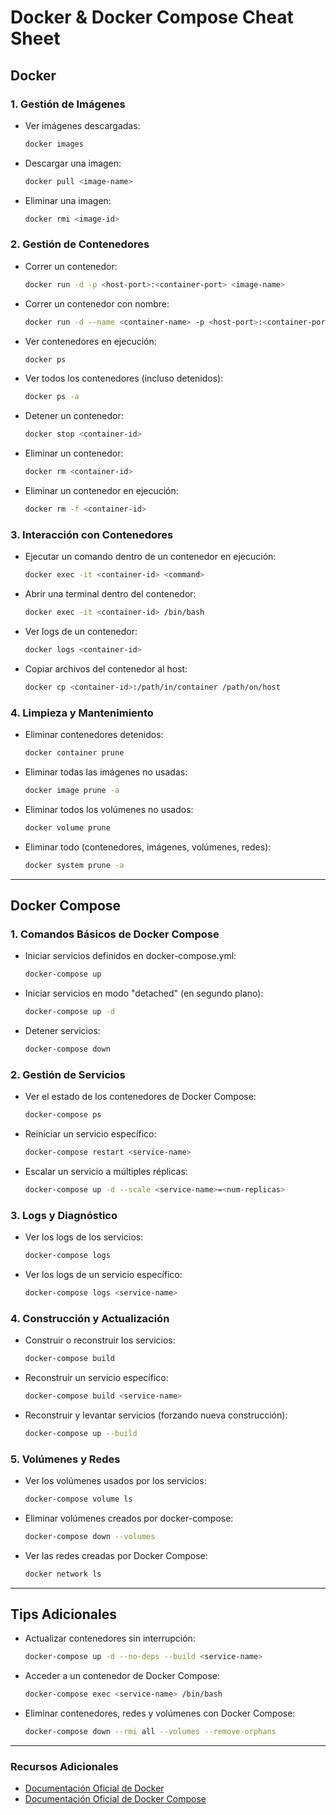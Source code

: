 # Docker & Docker Compose Cheat Sheet

## Docker

### 1. Gestión de Imágenes

- Ver imágenes descargadas:
  ```bash
  docker images
  ```

- Descargar una imagen:
  ```bash
  docker pull <image-name>

- Eliminar una imagen:
  ```bash
  docker rmi <image-id>

### 2. Gestión de Contenedores

- Correr un contenedor:
  ```bash
  docker run -d -p <host-port>:<container-port> <image-name>

- Correr un contenedor con nombre:
  ```bash
  docker run -d --name <container-name> -p <host-port>:<container-port> <image-name>

- Ver contenedores en ejecución:
  ```bash
  docker ps
  ```

- Ver todos los contenedores (incluso detenidos):
  ```bash
  docker ps -a
  ```

- Detener un contenedor:
  ```bash
  docker stop <container-id>
  ```

- Eliminar un contenedor:
  ```bash
  docker rm <container-id>
  ```

- Eliminar un contenedor en ejecución:
  ```bash
  docker rm -f <container-id>
  ```

### 3. Interacción con Contenedores

- Ejecutar un comando dentro de un contenedor en ejecución:
  ```bash
  docker exec -it <container-id> <command>
  ```
  
- Abrir una terminal dentro del contenedor:
  ```bash
  docker exec -it <container-id> /bin/bash
  ```
  
- Ver logs de un contenedor:
  ```bash
  docker logs <container-id>
  ```
  
- Copiar archivos del contenedor al host:
  ```bash
  docker cp <container-id>:/path/in/container /path/on/host
  ```
  
### 4. Limpieza y Mantenimiento

- Eliminar contenedores detenidos:
  ```bash
  docker container prune
  ```
  
- Eliminar todas las imágenes no usadas:
  ```bash
  docker image prune -a
  ```
  
- Eliminar todos los volúmenes no usados:
  ```bash
  docker volume prune
  ```
  
- Eliminar todo (contenedores, imágenes, volúmenes, redes):
  ```bash
  docker system prune -a
  ```
  
---

## Docker Compose

### 1. Comandos Básicos de Docker Compose

- Iniciar servicios definidos en docker-compose.yml:
  ```bash
  docker-compose up
  ```
  
- Iniciar servicios en modo "detached" (en segundo plano):
  ```bash
  docker-compose up -d
  ```
  
- Detener servicios:
  ```bash
  docker-compose down
  ```
  
### 2. Gestión de Servicios

- Ver el estado de los contenedores de Docker Compose:
  ```bash
  docker-compose ps
  ```
  
- Reiniciar un servicio específico:
  ```bash
  docker-compose restart <service-name>
  ```
  
- Escalar un servicio a múltiples réplicas:
  ```bash
  docker-compose up -d --scale <service-name>=<num-replicas>
  ```
  
### 3. Logs y Diagnóstico

- Ver los logs de los servicios:
  ```bash
  docker-compose logs

- Ver los logs de un servicio específico:
  ```bash
  docker-compose logs <service-name>
  ```
  
### 4. Construcción y Actualización

- Construir o reconstruir los servicios:
  ```bash
  docker-compose build
  ```
  
- Reconstruir un servicio específico:
  ```bash
  docker-compose build <service-name>
  ```
  
- Reconstruir y levantar servicios (forzando nueva construcción):
  ```bash
  docker-compose up --build
  ```
  
### 5. Volúmenes y Redes

- Ver los volúmenes usados por los servicios:
  ```bash
  docker-compose volume ls
  ```
  
- Eliminar volúmenes creados por docker-compose:
  ```bash
  docker-compose down --volumes
  ```
  
- Ver las redes creadas por Docker Compose:
  ```bash
  docker network ls
  ```
  
---

## Tips Adicionales

- Actualizar contenedores sin interrupción:
  ```bash
  docker-compose up -d --no-deps --build <service-name>
  ```
  
- Acceder a un contenedor de Docker Compose:
  ```bash
  docker-compose exec <service-name> /bin/bash
  ```

- Eliminar contenedores, redes y volúmenes con Docker Compose:
  ```bash
  docker-compose down --rmi all --volumes --remove-orphans
  ```
---

### Recursos Adicionales

- [Documentación Oficial de Docker](https://docs.docker.com/)
- [Documentación Oficial de Docker Compose](https://docs.docker.com/compose/)
